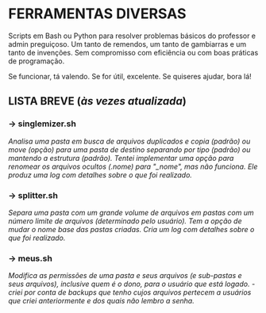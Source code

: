 # FERRAMENTAS DIVERSAS

Scripts em Bash ou Python para resolver problemas básicos do professor e admin preguiçoso.
Um tanto de remendos, um tanto de gambiarras e um tanto de invenções.
Sem compromisso com eficiência ou com boas práticas de programação.

Se funcionar, tá valendo.
Se for útil, excelente.
Se quiseres ajudar, bora lá!

## LISTA BREVE (*às vezes atualizada*)
### **-> singlemizer.sh**
*Analisa uma pasta em busca de arquivos duplicados e copia (padrão) ou move (opção) para uma pasta de destino separando por tipo (padrão) ou mantendo a estrutura (padrão). Tentei implementar uma opção para renomear os arquivos ocultos (.nome) para "_nome", mas não funciona. Ele produz uma log com detalhes sobre o que foi realizado.*

### **-> splitter.sh**
*Separa uma pasta com um grande volume de arquivos em pastas com um número limite de arquivos (determinado pelo usuário). Tem a opção de mudar o nome base das pastas criadas. Cria um log com detalhes sobre o que foi realizado.*

### **-> meus.sh**
*Modifica as permissões de uma pasta e seus arquivos (e sub-pastas e seus arquivos), inclusive quem é o dono, para o usuário que está logado. - criei por conta de backups que tenho cujos arquivos pertecem a usuários que criei anteriormente e dos quais não lembro a senha.*
